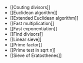- [[Couting divisors]]
- [[Euclidean algorithm]]
- [[Extended Euclidean algorithm]]
- [[Fast multiplication]]
- [[Fast exponentiation]]
- [[Find divisors]]
- [[Linear sieve]]
- [[Prime factor]]
- [[Prime test in sqrt n]]
- [[Sieve of Eratosthenes]]